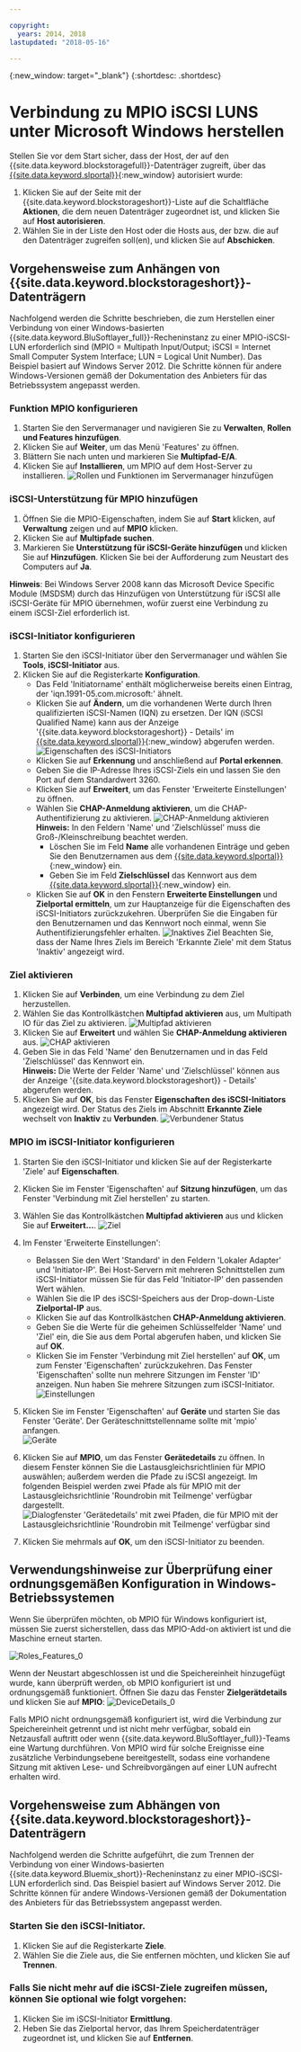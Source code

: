 ```yaml
---

copyright:
  years: 2014, 2018
lastupdated: "2018-05-16"

---
```

{:new_window: target="_blank"}
{:shortdesc: .shortdesc}

# Verbindung zu MPIO iSCSI LUNS unter Microsoft Windows herstellen

Stellen Sie vor dem Start sicher, dass der Host, der auf den {{site.data.keyword.blockstoragefull}}-Datenträger zugreift, über das [{{site.data.keyword.slportal}}](https://control.softlayer.com/){:new_window} autorisiert wurde:

1. Klicken Sie auf der Seite mit der {{site.data.keyword.blockstorageshort}}-Liste auf die Schaltfläche **Aktionen**, die dem neuen Datenträger zugeordnet ist, und klicken Sie auf **Host autorisieren**.
2. Wählen Sie in der Liste den Host oder die Hosts aus, der bzw. die auf den Datenträger zugreifen soll(en), und klicken Sie auf **Abschicken**.

## Vorgehensweise zum Anhängen von {{site.data.keyword.blockstorageshort}}-Datenträgern

Nachfolgend werden die Schritte beschrieben, die zum Herstellen einer Verbindung von einer Windows-basierten {{site.data.keyword.BluSoftlayer_full}}-Recheninstanz zu einer MPIO-iSCSI-LUN erforderlich sind (MPIO = Multipath Input/Output; iSCSI = Internet Small Computer System Interface; LUN = Logical Unit Number). Das Beispiel basiert auf Windows Server 2012. Die Schritte können für andere Windows-Versionen gemäß der Dokumentation des Anbieters für das Betriebssystem angepasst werden.

### Funktion MPIO konfigurieren

1. Starten Sie den Servermanager und navigieren Sie zu **Verwalten**, **Rollen und Features hinzufügen**.
2. Klicken Sie auf **Weiter**, um das Menü 'Features' zu öffnen.
3. Blättern Sie nach unten und markieren Sie **Multipfad-E/A**.
4. Klicken Sie auf **Installieren**, um MPIO auf dem Host-Server zu installieren.
![Rollen und Funktionen im Servermanager hinzufügen](/images/Roles_Features.png)

### iSCSI-Unterstützung für MPIO hinzufügen

1. Öffnen Sie die MPIO-Eigenschaften, indem Sie auf **Start** klicken, auf **Verwaltung** zeigen und auf **MPIO** klicken.
2. Klicken Sie auf **Multipfade suchen**.
3. Markieren Sie **Unterstützung für iSCSI-Geräte hinzufügen** und klicken Sie auf **Hinzufügen**. Klicken Sie bei der Aufforderung zum Neustart des Computers auf **Ja**.

**Hinweis**: Bei Windows Server 2008 kann das Microsoft Device Specific Module (MSDSM) durch das Hinzufügen von Unterstützung für iSCSI alle iSCSI-Geräte für MPIO übernehmen, wofür zuerst eine Verbindung zu einem iSCSI-Ziel erforderlich ist.

### iSCSI-Initiator konfigurieren

1. Starten Sie den iSCSI-Initiator über den Servermanager und wählen Sie **Tools**, **iSCSI-Initiator** aus.
2. Klicken Sie auf die Registerkarte **Konfiguration**.
    - Das Feld 'Initiatorname' enthält möglicherweise bereits einen Eintrag, der 'iqn.1991-05.com.microsoft:' ähnelt.
    - Klicken Sie auf **Ändern**, um die vorhandenen Werte durch Ihren qualifizierten iSCSI-Namen (IQN) zu ersetzen. Der IQN (iSCSI Qualified Name) kann aus der Anzeige '{{site.data.keyword.blockstorageshort}} - Details' im [{{site.data.keyword.slportal}}](https://control.softlayer.com/){:new_window} abgerufen werden.
    ![Eigenschaften des iSCSI-Initiators](/images/iSCSI.png)
    - Klicken Sie auf **Erkennung** und anschließend auf **Portal erkennen**.
    - Geben Sie die IP-Adresse Ihres iSCSI-Ziels ein und lassen Sie den Port auf dem Standardwert 3260. 
    - Klicken Sie auf **Erweitert**, um das Fenster 'Erweiterte Einstellungen' zu öffnen. 
    - Wählen Sie **CHAP-Anmeldung aktivieren**, um die CHAP-Authentifizierung zu aktivieren.
    ![CHAP-Anmeldung aktivieren](/images/Advanced_0.png)
    **Hinweis:** In den Feldern 'Name' und 'Zielschlüssel' muss die Groß-/Kleinschreibung beachtet werden.
         - Löschen Sie im Feld **Name** alle vorhandenen Einträge und geben Sie den Benutzernamen aus dem [{{site.data.keyword.slportal}}](https://control.softlayer.com/){:new_window} ein.
         - Geben Sie im Feld **Zielschlüssel** das Kennwort aus dem [{{site.data.keyword.slportal}}](https://control.softlayer.com/){:new_window} ein.
    - Klicken Sie auf **OK** in den Fenstern **Erweiterte Einstellungen** und **Zielportal ermitteln**, um zur Hauptanzeige für die Eigenschaften des iSCSI-Initiators zurückzukehren. Überprüfen Sie die Eingaben für den Benutzernamen und das Kennwort noch einmal, wenn Sie Authentifizierungsfehler erhalten.
    ![Inaktives Ziel](/images/Inactive_0.png)
    Beachten Sie, dass der Name Ihres Ziels im Bereich 'Erkannte Ziele' mit dem Status 'Inaktiv' angezeigt wird. 

    
### Ziel aktivieren

1. Klicken Sie auf **Verbinden**, um eine Verbindung zu dem Ziel herzustellen.
2. Wählen Sie das Kontrollkästchen **Multipfad aktivieren** aus, um Multipath IO für das Ziel zu aktivieren.
![Multipfad aktivieren](/images/Connect_0.png)
3. Klicken Sie auf **Erweitert** und wählen Sie **CHAP-Anmeldung aktivieren** aus.
![CHAP aktivieren](/images/chap_0.png)
4. Geben Sie in das Feld 'Name' den Benutzernamen und in das Feld 'Zielschlüssel' das Kennwort ein.<br/>
**Hinweis:** Die Werte der Felder 'Name' und 'Zielschlüssel' können aus der Anzeige '{{site.data.keyword.blockstorageshort}} - Details' abgerufen werden.
5. Klicken Sie auf **OK**, bis das Fenster **Eigenschaften des iSCSI-Initiators** angezeigt wird. Der Status des Ziels im Abschnitt **Erkannte Ziele** wechselt von **Inaktiv** zu **Verbunden**.
![Verbundener Status](/images/Connected.png) 


### MPIO im iSCSI-Initiator konfigurieren

1. Starten Sie den iSCSI-Initiator und klicken Sie auf der Registerkarte 'Ziele' auf **Eigenschaften**.
2. Klicken Sie im Fenster 'Eigenschaften' auf **Sitzung hinzufügen**, um das Fenster 'Verbindung mit Ziel herstellen' zu starten.
3. Wählen Sie das Kontrollkästchen **Multipfad aktivieren** aus und klicken Sie auf **Erweitert...**.
  ![Ziel](/images/Target.png) 
  
4. Im Fenster 'Erweiterte Einstellungen':
   - Belassen Sie den Wert 'Standard' in den Feldern 'Lokaler Adapter' und 'Initiator-IP'. Bei Host-Servern mit mehreren Schnittstellen zum iSCSI-Initiator müssen Sie für das Feld 'Initiator-IP' den passenden Wert wählen.
   - Wählen Sie die IP des iSCSI-Speichers aus der Drop-down-Liste **Zielportal-IP** aus.
   - Klicken Sie auf das Kontrollkästchen **CHAP-Anmeldung aktivieren**.
   - Geben Sie die Werte für die geheimen Schlüsselfelder 'Name' und 'Ziel' ein, die Sie aus dem Portal abgerufen haben, und klicken Sie auf **OK**.
   - Klicken Sie im Fenster 'Verbindung mit Ziel herstellen' auf **OK**, um zum Fenster 'Eigenschaften' zurückzukehren. Das Fenster 'Eigenschaften' sollte nun mehrere Sitzungen im Fenster 'ID' anzeigen. Nun haben Sie mehrere Sitzungen zum iSCSI-Initiator.
   ![Einstellungen](/images/Settings.png) 
   
5. Klicken Sie im Fenster 'Eigenschaften' auf **Geräte** und starten Sie das Fenster 'Geräte'. Der Geräteschnittstellenname sollte mit 'mpio' anfangen. <br/>
  ![Geräte](/images/Devices.png) 
  
6. Klicken Sie auf **MPIO**, um das Fenster **Gerätedetails** zu öffnen. In diesem Fenster können Sie die Lastausgleichsrichtlinien für MPIO auswählen; außerdem werden die Pfade zu iSCSI angezeigt. Im folgenden Beispiel werden zwei Pfade als für MPIO mit der Lastausgleichsrichtlinie 'Roundrobin mit Teilmenge' verfügbar dargestellt.
  ![Dialogfenster 'Gerätedetails' mit zwei Pfaden, die für MPIO mit der Lastausgleichsrichtlinie 'Roundrobin mit Teilmenge' verfügbar sind](/images/DeviceDetails.png) 
  
7. Klicken Sie mehrmals auf **OK**, um den iSCSI-Initiator zu beenden.



## Verwendungshinweise zur Überprüfung einer ordnungsgemäßen Konfiguration in Windows-Betriebssystemen

Wenn Sie überprüfen möchten, ob MPIO für Windows konfiguriert ist, müssen Sie zuerst sicherstellen, dass das MPIO-Add-on aktiviert ist und die Maschine erneut starten.

![Roles_Features_0](/images/Roles_Features_0.png)

Wenn der Neustart abgeschlossen ist und die Speichereinheit hinzugefügt wurde, kann überprüft werden, ob MPIO konfiguriert ist und ordnungsgemäß funktioniert. Öffnen Sie dazu das Fenster **Zielgerätdetails** und klicken Sie auf **MPIO**:
![DeviceDetails_0](/images/DeviceDetails_0.png)

Falls MPIO nicht ordnungsgemäß konfiguriert ist, wird die Verbindung zur Speichereinheit getrennt und ist nicht mehr verfügbar, sobald ein Netzausfall auftritt oder wenn {{site.data.keyword.BluSoftlayer_full}}-Teams eine Wartung durchführen. Von MPIO wird für solche Ereignisse eine zusätzliche Verbindungsebene bereitgestellt, sodass eine vorhandene Sitzung mit aktiven Lese- und Schreibvorgängen auf einer LUN aufrecht erhalten wird.

## Vorgehensweise zum Abhängen von {{site.data.keyword.blockstorageshort}}-Datenträgern

Nachfolgend werden die Schritte aufgeführt, die zum Trennen der Verbindung von einer Windows-basierten {{site.data.keyword.Bluemix_short}}-Recheninstanz zu einer MPIO-iSCSI-LUN erforderlich sind. Das Beispiel basiert auf Windows Server 2012. Die Schritte können für andere Windows-Versionen gemäß der Dokumentation des Anbieters für das Betriebssystem angepasst werden.

### Starten Sie den iSCSI-Initiator.

1. Klicken Sie auf die Registerkarte **Ziele**.
2. Wählen Sie die Ziele aus, die Sie entfernen möchten, und klicken Sie auf **Trennen**.

### Falls Sie nicht mehr auf die iSCSI-Ziele zugreifen müssen, können Sie optional wie folgt vorgehen:

1. Klicken Sie im iSCSI-Initiator **Ermittlung**.
2. Heben Sie das Zielportal hervor, das Ihrem Speicherdatenträger zugeordnet ist, und klicken Sie auf **Entfernen**.
